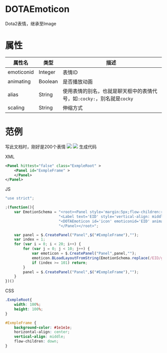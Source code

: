 # DOTAEmoticon
Dota2表情，继承至Image
# 属性
属性名|类型|描述
--|--|--
emoticonid|Integer|表情ID
animating|Boolean|是否播放动画
alias|String|使用表情的别名，也就是聊天框中的表情代号，如`:cocky:`，别名就是`cocky`
scaling|String|伸缩方式
# 范例
写此文档时，刚好是200个表情
![](https://avalonstudio.cn/static/panorama_panels/imgs/DOTAEmoticon1.jpg)
![](https://avalonstudio.cn/static/panorama_panels/imgs/DOTAEmoticon2.jpg)
生成代码

XML
```xml
<Panel hittest="false" class="ExmpleRoot" >
	<Panel id="ExmpleFrame" >
	</Panel>
</Panel>
```
JS
```js
"use strict";

;(function(){
	var EmotionSchema = "<root><Panel style='margin:5px;flow-children:right;border: 1px solid #333;padding: 5px;'>" + 
						"<Label text='EID' style='vertical-align: middle;width:35px;text-align:center;color: #999;font-size:18px;'/>"+
						"<DOTAEmoticon id='icon' emoticonid='EID' animating='false' />" +
						"</Panel></root>";

	var panel = $.CreatePanel("Panel",$("#ExmpleFrame"),"");
	var index = 1;
	for (var i = 0; i < 20; i++) {
		for (var j = 0; j < 10; j++) {
			var emoticon = $.CreatePanel("Panel",panel,"");
			emoticon.BLoadLayoutFromString(EmotionSchema.replace(/EID/g,index++),false,false);
			if (index >= 101) return;
		}
		panel = $.CreatePanel("Panel",$("#ExmpleFrame"),"");
	}
})()
```
CSS
```css
.ExmpleRoot{
	width: 100%;
	height: 100%;
}

#ExmpleFrame {
	background-color: #1e1e1e;
	horizontal-align: center;
	vertical-align: middle;
	flow-children: down;
}
```